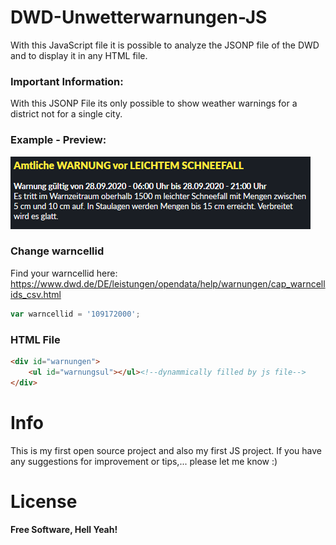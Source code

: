 # DWD-Unwetterwarnungen-JS

With this JavaScript file it is possible to analyze the JSONP file of the DWD and to display it in any HTML file.

### Important Information:

With this JSONP File its only possible to show weather warnings for a district not for a single city. 

### Example - Preview:
![Shows the output for a random region in Germany](example.png)

### Change warncellid
Find your warncellid here: https://www.dwd.de/DE/leistungen/opendata/help/warnungen/cap_warncellids_csv.html
```js
var warncellid = '109172000';
```

### HTML File
```html
<div id="warnungen">
    <ul id="warnungsul"></ul><!--dynammically filled by js file-->
</div>
```

# Info
This is my first open source project and also my first JS project. If you have any suggestions for improvement or tips,... please let me know :) 

# License
**Free Software, Hell Yeah!**
